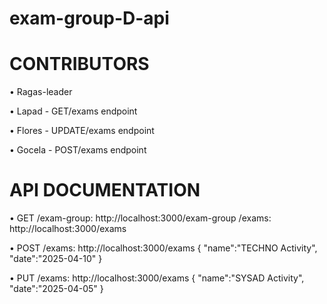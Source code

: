# exam-group-D-api

# CONTRIBUTORS
• Ragas-leader

• Lapad - GET/exams endpoint 

• Flores - UPDATE/exams endpoint

• Gocela - POST/exams endpoint

# API DOCUMENTATION
• GET
/exam-group: http://localhost:3000/exam-group
/exams: http://localhost:3000/exams

• POST
/exams: http://localhost:3000/exams { "name":"TECHNO Activity", "date":"2025-04-10" }

• PUT
/exams: http://localhost:3000/exams { "name":"SYSAD Activity", "date":"2025-04-05" }



